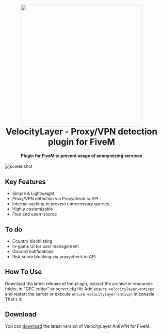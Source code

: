 <h1 align="center">
  <br>
  <img src="https://cdn.networklayer.net/velocitylayer/blogo-light.png" width="400">
  <br>
  VelocityLayer - Proxy/VPN detection plugin for FiveM
  <br>
</h1>

<h4 align="center">Plugin for FiveM to prevent usage of anonymizing services </h4>

![screenshot](https://i.imgur.com/3Aknhk7.png)

## Key Features

* Simple & Lightweight
* Proxy/VPN detection via Proxycheck.io API
* Internal caching to prevent unnecessary queries
* Highly customizable
* Free and open-source

## To do

* Country blacklisting
* In-game UI for user management
* Discord notifications
* Risk score blocking via proxycheck.io API

## How To Use

Download the latest release of the plugin, extract the archive in resources folder, in "CFG editor" or server.cfg file
Add `ensure velocitylayer-antivpn` and restart the server or execute `ensure velocitylayer-antivpn` in console. That's it.

## Download

You can [download](https://github.com/MeowKatinas/velocitylayer-fivem-antivpn/releases/tag/1.0r) the latest version of VelocityLayer AntiVPN for FiveM.
